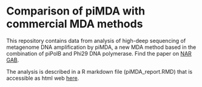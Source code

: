 # Comparison of piMDA with commercial MDA methods

This repository contains data from analysis of high-deep sequencing of metagenome DNA amplification by piMDA, a new MDA method based in the combination of piPolB and Phi29 DNA polymerase. Find the paper on [NAR GAB](https://academic.oup.com/nargab/article/5/3/lqad073/7246555).

The analysis is described in a R markdown file (piMDA_report.RMD) that is accessible as html web [here](https://mredrejo.github.io/pimda).

